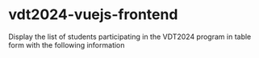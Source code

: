 # vdt2024-vuejs-frontend
Display the list of students participating in the VDT2024 program in table form with the following information
